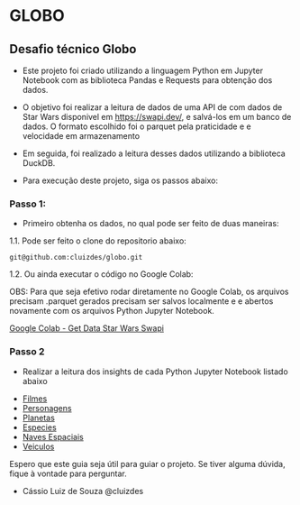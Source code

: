 # GLOBO
## Desafio técnico Globo

- Este projeto foi criado utilizando a linguagem Python em Jupyter Notebook com as biblioteca Pandas e Requests para
obtenção dos dados.

- O objetivo foi realizar a leitura de dados de uma API de com dados de Star Wars disponivel em https://swapi.dev/, 
e salvá-los em um banco de dados. O formato escolhido foi o parquet pela praticidade e e velocidade em armazenamento

- Em seguida, foi realizado a leitura desses dados utilizando a biblioteca DuckDB.

- Para execução deste projeto, siga os passos abaixo:


### Passo 1:

* Primeiro obtenha os dados, no qual pode ser feito de duas maneiras:

1.1. Pode ser feito o clone do repositorio abaixo:

```
git@github.com:cluizdes/globo.git
```

1.2. Ou ainda executar o código no Google Colab:

OBS: Para que seja efetivo rodar diretamente no Google Colab, os arquivos precisam .parquet gerados precisam ser salvos localmente e e abertos 
novamente com os arquivos Python Jupyter Notebook.

[Google Colab - Get Data Star Wars Swapi](https://colab.research.google.com/github/cluizdes/globo/blob/dev/0-sw-getdata.ipynb)
    
### Passo 2

* Realizar a leitura dos insights de cada Python Jupyter Notebook listado abaixo
- [Filmes](https://colab.research.google.com/github/cluizdes/globo/blob/dev/1-sw_insights_films.ipynb)
- [Personagens](https://colab.research.google.com/github/cluizdes/globo/blob/dev/2-sw_insights_people.ipynb)
- [Planetas](https://colab.research.google.com/github/cluizdes/globo/blob/dev/3-sw_insights_planets.ipynb)
- [Especies](https://colab.research.google.com/github/cluizdes/globo/blob/dev/4-sw_insights_species.ipynb)
- [Naves Espaciais](https://colab.research.google.com/github/cluizdes/globo/blob/dev/5-sw_insights_starships.ipynb)
- [Veiculos](https://colab.research.google.com/github/cluizdes/globo/blob/dev/6-sw_insights_vehicles.ipynb)


Espero que este guia seja útil para guiar o projeto. Se tiver alguma dúvida, fique à vontade para perguntar.
* Cássio Luiz de Souza
@cluizdes
